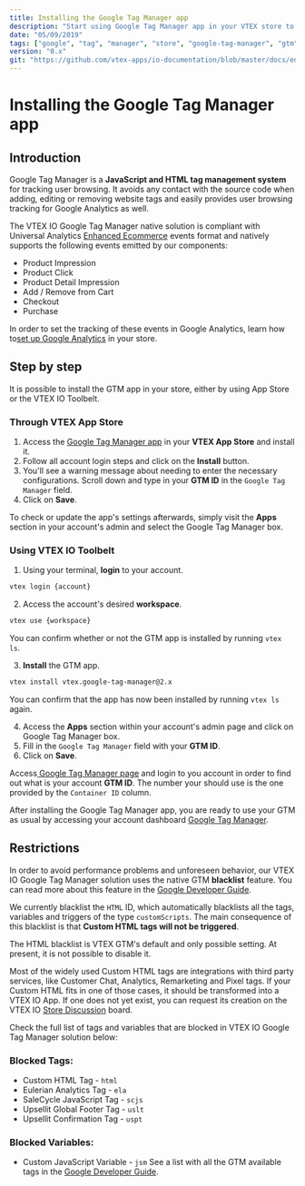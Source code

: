```yaml
---
title: Installing the Google Tag Manager app
description: "Start using Google Tag Manager app in your VTEX store to easily track your data through Google Analytics."
date: "05/09/2019"
tags: ["google", "tag", "manager", "store", "google-tag-manager", "gtm"]
version: "0.x"
git: "https://github.com/vtex-apps/io-documentation/blob/master/docs/en/Recipes/store/installing-the-google-tag-manager-app.md"
---
```


# Installing the Google Tag Manager app

## Introduction 

Google Tag Manager is a **JavaScript and HTML tag management system** for tracking user browsing. It avoids any contact with the source code when adding, editing or removing website tags and easily provides user browsing tracking for Google Analytics as well.  

The VTEX IO Google Tag Manager native solution is compliant with Universal Analytics [Enhanced Ecommerce](https://developers.google.com/tag-manager/enhanced-ecommerce) events format and natively supports the following events emitted by our components:

- Product Impression
- Product Click
- Product Detail Impression
- Add / Remove from Cart
- Checkout
- Purchase

<div class="alert alert-info">
In order to set the tracking of these events in Google Analytics, learn how to<a href="https://github.com/vtex-apps/io-documentation/blob/master/docs/en/Recipes/store/setting-up-google-analytics.md">set up Google Analytics</a> in your store.
</div>

## Step by step

It is possible to install the GTM app in your store, either by using App Store or the VTEX IO Toolbelt.

### Through VTEX App Store

1. Access the [Google Tag Manager app](https://apps.vtex.com/google-tag-manager/p) in your **VTEX App Store** and install it. 
2. Follow all account login steps and click on the **Install** button.
3. You'll see a warning message about needing to enter the necessary configurations. Scroll down and type in your **GTM ID** in the `Google Tag Manager` field.
4. Click on **Save**. 

To check or update the app's settings afterwards, simply visit the **Apps** section in your account's admin and select the Google Tag Manager box. 

### Using VTEX IO Toolbelt

1. Using your terminal, **login** to your account.

```sh
vtex login {account}
```

2. Access the account's desired **workspace**.

```sh
vtex use {workspace}
```

You can confirm whether or not the GTM app is installed by running `vtex ls`. 

3. **Install** the GTM app.

```sh
vtex install vtex.google-tag-manager@2.x
```

You can confirm that the app has now been installed by running `vtex ls` again. 

4. Access the **Apps** section within your account's admin page and click on Google Tag Manager box.
5. Fill in the `Google Tag Manager` field with your **GTM ID**. 
6. Click on **Save**.

<div class="alert alert-info">
Access<a href="https://tagmanager.google.com/"> Google Tag Manager page</a> and login to you account in order to find out what is your account <strong>GTM ID</strong>. The number your should use is the one provided by the <code>Container ID</code> column. 
</div>

After installing the Google Tag Manager app, you are ready to use your GTM as usual by accessing your account dashboard [Google Tag Manager](https://tagmanager.google.com/). 

## Restrictions
In order to avoid performance problems and unforeseen behavior, our VTEX IO Google Tag Manager solution uses the native GTM **blacklist** feature. You can read more about this feature in the [Google Developer Guide](https://developers.google.com/tag-manager/devguide).

We currently blacklist the `HTML` ID, which automatically blacklists all the tags, variables and triggers of the type `customScripts`. The main consequence of this blacklist is that **Custom HTML tags will not be triggered**. 

<div class="alert alert-warning">
The HTML blacklist is VTEX GTM's default and only possible setting. At present, it is not possible to disable it.
</div>

Most of the widely used Custom HTML tags are integrations with third party services, like Customer Chat, Analytics, Remarketing and Pixel tags. If your Custom HTML fits in one of those cases, it should be transformed into a VTEX IO App. If one does not yet exist, you can request its creation on the VTEX IO [Store Discussion](https://github.com/vtex-apps/store-discussion) board.

Check the full list of tags and variables that are blocked in VTEX IO Google Tag Manager solution below:

### Blocked Tags:

- Custom HTML Tag - `html`
- Eulerian Analytics Tag - `ela`
- SaleCycle JavaScript Tag  - `scjs`
- Upsellit Global Footer Tag - `uslt`
- Upsellit Confirmation Tag - `uspt`

### Blocked Variables:

- Custom JavaScript Variable - `jsm`
See a list with all the GTM available tags in the [Google Developer Guide](https://developers.google.com/tag-manager/devguide).